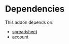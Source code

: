 # Dependencies

This addon depends on:

- [spreadsheet](https://github.com/bringout/oca-ocb-report/tree/81d71123550c2c3b634c215ba614cb7229a5c93c/odoo-bringout-oca-ocb-spreadsheet)
- [account](https://github.com/bringout/oca-ocb-accounting/tree/b11fb50e2ed11eec1e305a0df730b49554c01199/odoo-bringout-oca-ocb-account)
